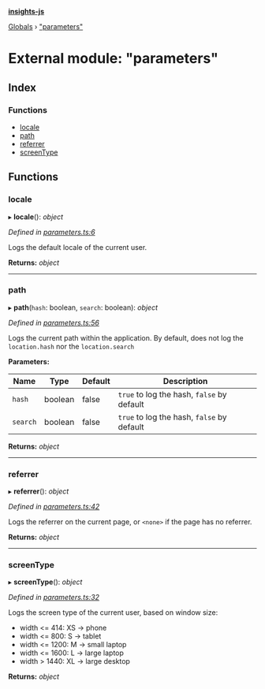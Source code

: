 **[insights-js](../README.md)**

[Globals](../globals.md) › [&quot;parameters&quot;](_parameters_.md)

# External module: "parameters"

## Index

### Functions

* [locale](_parameters_.md#locale)
* [path](_parameters_.md#path)
* [referrer](_parameters_.md#referrer)
* [screenType](_parameters_.md#screentype)

## Functions

###  locale

▸ **locale**(): *object*

*Defined in [parameters.ts:6](https://github.com/getinsights/insights-js/blob/f3c18cb/src/parameters.ts#L6)*

Logs the default locale of the current user.

**Returns:** *object*

___

###  path

▸ **path**(`hash`: boolean, `search`: boolean): *object*

*Defined in [parameters.ts:56](https://github.com/getinsights/insights-js/blob/f3c18cb/src/parameters.ts#L56)*

Logs the current path within the application.
By default, does not log the `location.hash` nor the `location.search`

**Parameters:**

Name | Type | Default | Description |
------ | ------ | ------ | ------ |
`hash` | boolean | false | `true` to log the hash, `false` by default |
`search` | boolean | false | `true` to log the hash, `false` by default  |

**Returns:** *object*

___

###  referrer

▸ **referrer**(): *object*

*Defined in [parameters.ts:42](https://github.com/getinsights/insights-js/blob/f3c18cb/src/parameters.ts#L42)*

Logs the referrer on the current page, or `<none>` if the page has no referrer.

**Returns:** *object*

___

###  screenType

▸ **screenType**(): *object*

*Defined in [parameters.ts:32](https://github.com/getinsights/insights-js/blob/f3c18cb/src/parameters.ts#L32)*

Logs the screen type of the current user, based on window size:

- width <= 414: XS -> phone
- width <= 800: S -> tablet
- width <= 1200: M -> small laptop
- width <= 1600: L -> large laptop
- width > 1440: XL -> large desktop

**Returns:** *object*